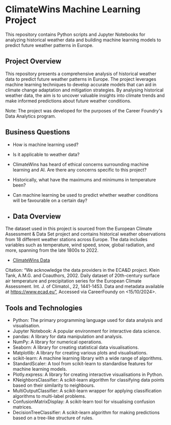 # ClimateWins Machine Learning Project
This repository contains Python scripts and Jupyter Notebooks for analyzing historical weather data and building machine learning models to predict future weather patterns in Europe.

## Project Overview
This repository presents a comprehensive analysis of historical weather data to predict future weather patterns in Europe. The project leverages machine learning techniques to develop accurate models that can aid in climate change adaptation and mitigation strategies. By analysing historical weather data, the aim is to uncover valuable insights into climate trends and make informed predictions about future weather conditions.

Note: The project was developed for the purposes of the Career Foundry's Data Analytics program.

## Business Questions
- How is machine learning used?
- Is it applicable to weather data?
- ClimateWins has heard of ethical concerns surrounding machine learning and AI. Are there any concerns specific to this project?
- Historically, what have the maximums and minimums in temperature been?
- Can machine learning be used to predict whether weather conditions will be favourable on a certain day?

- ## Data Overview
The dataset used in this project is sourced from the European Climate Assessment & Data Set project and contains historical weather observations from 18 different weather stations across Europe. 
The data includes variables such as temperature, wind speed, snow, global radiation, and more, spanning from the late 1800s to 2022.

- [ClimateWins Data](https://s3.amazonaws.com/coach-courses-us/public/courses/da-spec-ml/Scripts/A1/Dataset-weather-prediction-dataset-processed.csv)

Citation: “We acknowledge the data providers in the ECA&D project. Klein Tank, A.M.G. and Coauthors, 2002. Daily dataset of 20th-century surface air temperature and precipitation series for the European Climate Assessment. Int. J. of Climatol., 22, 1441-1453. Data and metadata available at https://www.ecad.eu”, Accessed via CareerFoundy on <15/10/2024>. 

## Tools and Technologies

- Python: The primary programming language used for data analysis and visualisation.
- Jupyter Notebook: A popular environment for interactive data science.
- pandas: A library for data manipulation and analysis.
- NumPy: A library for numerical operations.
- Seaborn: A library for creating statistical data visualisations.
- Matplotlib: A library for creating various plots and visualisations.
- scikit-learn: A machine learning library with a wide range of algorithms.
- StandardScaler: A tool from scikit-learn to standardise features for machine learning models.
- Plotly.express: A library for creating interactive visualisations in Python.
- KNeighborsClassifier: A scikit-learn algorithm for classifying data points based on their similarity to neighbours.
- MultiOutputClassifier: A scikit-learn wrapper for applying classification algorithms to multi-label problems.
- ConfusionMatrixDisplay: A scikit-learn tool for visualising confusion matrices.
- DecisionTreeClassifier: A scikit-learn algorithm for making predictions based on a tree-like structure of rules.

